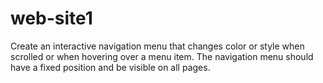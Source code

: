 # web-site1
Create an interactive navigation menu that changes color or style when scrolled or when hovering over a menu item.  The navigation menu should have a fixed position and be visible on all pages.
